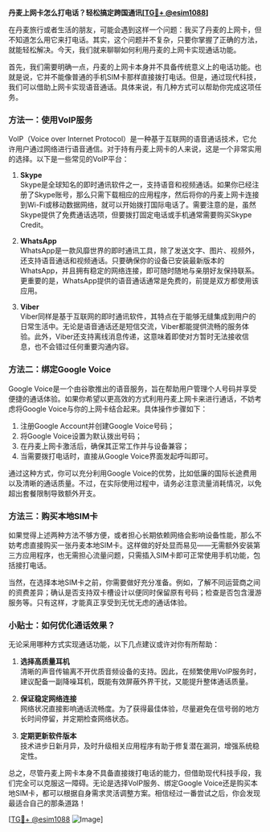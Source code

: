 **丹麦上网卡怎么打电话？轻松搞定跨国通讯[[TG💪+ @esim1088](https://t.me/s/esim1088)]**

在丹麦旅行或者生活的朋友，可能会遇到这样一个问题：我买了丹麦的上网卡，但不知道怎么用它来打电话。其实，这个问题并不复杂，只要你掌握了正确的方法，就能轻松解决。今天，我们就来聊聊如何利用丹麦的上网卡实现通话功能。

首先，我们需要明确一点，丹麦的上网卡本身并不具备传统意义上的电话功能。也就是说，它并不能像普通的手机SIM卡那样直接拨打电话。但是，通过现代科技，我们可以借助上网卡实现语音通话。具体来说，有几种方式可以帮助你完成这项任务。

### 方法一：使用VoIP服务

VoIP（Voice over Internet Protocol）是一种基于互联网的语音通话技术，它允许用户通过网络进行语音通信。对于持有丹麦上网卡的人来说，这是一个非常实用的选择。以下是一些常见的VoIP平台：

1. **Skype**  
   Skype是全球知名的即时通讯软件之一，支持语音和视频通话。如果你已经注册了Skype账号，那么只需下载相应的应用程序，然后将你的丹麦上网卡连接到Wi-Fi或移动数据网络，就可以开始拨打国际电话了。需要注意的是，虽然Skype提供了免费通话选项，但要拨打固定电话或手机通常需要购买Skype Credit。

2. **WhatsApp**  
   WhatsApp是一款风靡世界的即时通讯工具，除了发送文字、图片、视频外，还支持语音通话和视频通话。只要确保你的设备已安装最新版本的WhatsApp，并且拥有稳定的网络连接，即可随时随地与亲朋好友保持联系。更重要的是，WhatsApp提供的语音通话通常是免费的，前提是双方都使用该应用。

3. **Viber**  
   Viber同样是基于互联网的即时通讯软件，其特点在于能够无缝集成到用户的日常生活中。无论是语音通话还是短信交流，Viber都能提供流畅的服务体验。此外，Viber还支持离线消息传递，这意味着即使对方暂时无法接收信息，也不会错过任何重要沟通内容。

### 方法二：绑定Google Voice

Google Voice是一个由谷歌推出的语音服务，旨在帮助用户管理个人号码并享受便捷的通话体验。如果你希望以更高效的方式利用丹麦上网卡来进行通话，不妨考虑将Google Voice与你的上网卡结合起来。具体操作步骤如下：

1. 注册Google Account并创建Google Voice号码；
2. 将Google Voice设置为默认拨出号码；
3. 在丹麦上网卡激活后，确保其正常工作并与设备兼容；
4. 当需要拨打电话时，直接从Google Voice界面发起呼叫即可。

通过这种方式，你可以充分利用Google Voice的优势，比如低廉的国际长途费用以及清晰的通话质量。不过，在实际使用过程中，请务必注意流量消耗情况，以免超出套餐限制导致额外开支。

### 方法三：购买本地SIM卡

如果觉得上述两种方法不够方便，或者担心长期依赖网络会影响设备性能，那么不妨考虑直接购买一张丹麦本地SIM卡。这样做的好处显而易见——无需额外安装第三方应用程序，也无需担心流量问题，只需插入SIM卡即可正常使用手机功能，包括接打电话。

当然，在选择本地SIM卡之前，你需要做好充分准备。例如，了解不同运营商之间的资费差异；确认是否支持双卡槽设计以便同时保留原有号码；检查是否包含漫游服务等。只有这样，才能真正享受到无忧无虑的通话体验。

### 小贴士：如何优化通话效果？

无论采用哪种方式实现通话功能，以下几点建议或许对你有所帮助：

1. **选择高质量耳机**  
   清晰的声音传输离不开优质音频设备的支持。因此，在频繁使用VoIP服务时，建议配备一副降噪耳机，既能有效屏蔽外界干扰，又能提升整体通话质量。

2. **保证稳定网络连接**  
   网络状况直接影响通话流畅度。为了获得最佳体验，尽量避免在信号弱的地方长时间停留，并定期检查网络状态。

3. **定期更新软件版本**  
   技术进步日新月异，及时升级相关应用程序有助于修复潜在漏洞，增强系统稳定性。

总之，尽管丹麦上网卡本身不具备直接拨打电话的能力，但借助现代科技手段，我们完全可以克服这一障碍。无论是选择VoIP服务、绑定Google Voice还是购买本地SIM卡，都可以根据自身需求灵活调整方案。相信经过一番尝试之后，你会发现最适合自己的那条道路！

[[TG💪+ @esim1088](https://t.me/s/esim1088) ![Image](https://i.postimg.cc/4NQfJmqS/Snipaste-2025-05-13-00-14-12.png)]